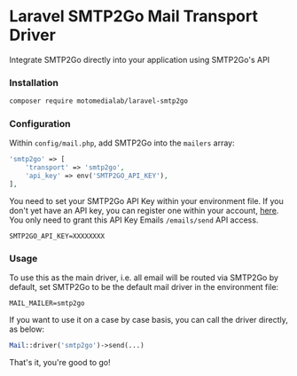 # Laravel SMTP2Go Mail Transport Driver

Integrate SMTP2Go directly into your application using SMTP2Go's API

### Installation

```bash
composer require motomedialab/laravel-smtp2go
```

### Configuration

Within `config/mail.php`, add SMTP2Go into the `mailers` array:

```php
'smtp2go' => [
    'transport' => 'smtp2go',
    'api_key' => env('SMTP2GO_API_KEY'),
],
```

You need to set your SMTP2Go API Key within your environment file. If you don't yet have an API key, you can register one within your account, [here](https://app.smtp2go.com/sending/apikeys/).
You only need to grant this API Key Emails `/emails/send` API access.

```env
SMTP2GO_API_KEY=XXXXXXXX
```

### Usage

To use this as the main driver, i.e. all email will be routed via SMTP2Go by default, set
SMTP2Go to be the default mail driver in the environment file:

```env
MAIL_MAILER=smtp2go
```

If you want to use it on a case by case basis, you can call the driver directly, as below:

```php
Mail::driver('smtp2go')->send(...)
```


That's it, you're good to go!
